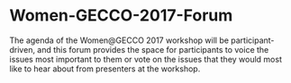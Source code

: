 # Women-GECCO-2017-Forum
The agenda of the Women@GECCO 2017 workshop will be participant-driven, and this forum provides the space for participants to voice the issues most important to them or vote on the issues that they would most like to hear about from presenters at the workshop. 
